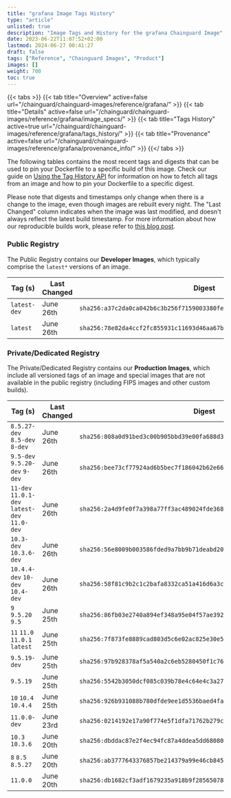 ```yaml
---
title: "grafana Image Tags History"
type: "article"
unlisted: true
description: "Image Tags and History for the grafana Chainguard Image"
date: 2023-06-22T11:07:52+02:00
lastmod: 2024-06-27 00:41:27
draft: false
tags: ["Reference", "Chainguard Images", "Product"]
images: []
weight: 700
toc: true
---
```


{{< tabs >}}
{{< tab title="Overview" active=false url="/chainguard/chainguard-images/reference/grafana/" >}}
{{< tab title="Details" active=false url="/chainguard/chainguard-images/reference/grafana/image_specs/" >}}
{{< tab title="Tags History" active=true url="/chainguard/chainguard-images/reference/grafana/tags_history/" >}}
{{< tab title="Provenance" active=false url="/chainguard/chainguard-images/reference/grafana/provenance_info/" >}}
{{</ tabs >}}

The following tables contains the most recent tags and digests that can be used to pin your Dockerfile to a specific build of this image. Check our guide on [Using the Tag History API](/chainguard/chainguard-images/using-the-tag-history-api/) for information on how to fetch all tags from an image and how to pin your Dockerfile to a specific digest.

Please note that digests and timestamps only change when there is a change to the image, even though images are rebuilt every night. The "Last Changed" column indicates when the image was last modified, and doesn't always reflect the latest build timestamp. For more information about how our reproducible builds work, please refer to [this blog post](https://www.chainguard.dev/unchained/reproducing-chainguards-reproducible-image-builds).

### Public Registry
The Public Registry contains our **Developer Images**, which typically comprise the `latest*` versions of an image.

| Tag (s)       | Last Changed | Digest                                                                    |
|---------------|--------------|---------------------------------------------------------------------------|
|  `latest-dev` | June 26th    | `sha256:a37c2da0ca042b6c3b256f7159003380fe3041db16cd5379009cf982109a2933` |
|  `latest`     | June 26th    | `sha256:78e82da4ccf2fc855931c11693d46aa67b8a0d253aae2c31234abb908bcc53ba` |


### Private/Dedicated Registry
The Private/Dedicated Registry contains our **Production Images**, which include all versioned tags of an image and special images that are not available in the public registry (including FIPS images and other custom builds).

| Tag (s)                                        | Last Changed | Digest                                                                    |
|------------------------------------------------|--------------|---------------------------------------------------------------------------|
|  `8.5.27-dev` `8.5-dev` `8-dev`                | June 26th    | `sha256:808a0d91bed3c00b905bbd39e00fa688d379a470073034aa0779a1e7882be3e7` |
|  `9.5-dev` `9.5.20-dev` `9-dev`                | June 26th    | `sha256:bee73cf77924ad6b5bec7f186042b62e66e14ed1ce42f38cf88565547262edb9` |
|  `11-dev` `11.0.1-dev` `latest-dev` `11.0-dev` | June 26th    | `sha256:2a4d9fe0f7a398a77ff3ac489024fde368a68350311886f36e445dfef7a20878` |
|  `10.3-dev` `10.3.6-dev`                       | June 26th    | `sha256:56e8009b003586fded9a7bb9b71deabd20cd48765fe707b5f0327a4b9715e16b` |
|  `10.4.4-dev` `10-dev` `10.4-dev`              | June 26th    | `sha256:58f81c9b2c1c2bafa8332ca51a416d6a3c3dccca22e135b3a5b4d54c4a835ef2` |
|  `9` `9.5.20` `9.5`                            | June 25th    | `sha256:86fb03e2740a894ef348a95e04f57ae39226ddd9a74bca95904a00f98fdbdf20` |
|  `11` `11.0` `11.0.1` `latest`                 | June 25th    | `sha256:7f873fe8889cad803d5c6e02ac825e30e51c119ae1373acfac6e281ae36fbe17` |
|  `9.5.19-dev`                                  | June 25th    | `sha256:97b928378af5a540a2c6eb5280450f1c76f5754316a561da1f9fc05e5f6a09f8` |
|  `9.5.19`                                      | June 25th    | `sha256:5542b3050dcf085c039b78e4c64e4c3a2785f914330916d0f1cec5e7ea453d15` |
|  `10` `10.4` `10.4.4`                          | June 25th    | `sha256:926b931088b780dfde9ee1d5536baed4fa502546f2e1f06d05e46e4e15e9d47f` |
|  `11.0.0-dev`                                  | June 23rd    | `sha256:0214192e17a90f774e5f1dfa71762b279c1d10f93e3e66c41994757058d09a45` |
|  `10.3` `10.3.6`                               | June 20th    | `sha256:dbddac87e2f4ec94fc87a4ddea5dd68080ae1bbed84f4547bf83a4469a531dc2` |
|  `8` `8.5` `8.5.27`                            | June 20th    | `sha256:ab3777643376857be214379a99e46cb845213391057cf3ca5841c34577c44022` |
|  `11.0.0`                                      | June 20th    | `sha256:db1682cf3adf1679235a918b9f285650789890dc744f6aad1a683344f5fea61d` |

